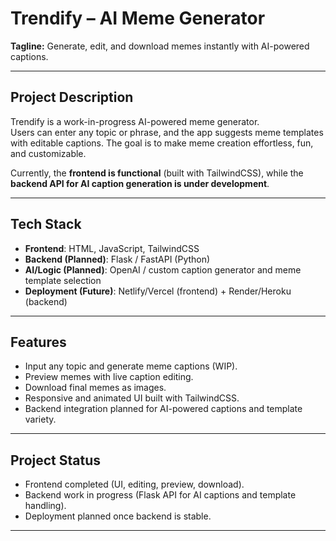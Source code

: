 # Trendify – AI Meme Generator

**Tagline:** Generate, edit, and download memes instantly with AI-powered captions.

---

## Project Description

Trendify is a work-in-progress AI-powered meme generator.  
Users can enter any topic or phrase, and the app suggests meme templates with editable captions. The goal is to make meme creation effortless, fun, and customizable.  

Currently, the **frontend is functional** (built with TailwindCSS), while the **backend API for AI caption generation is under development**.

---

## Tech Stack

- **Frontend**: HTML, JavaScript, TailwindCSS  
- **Backend (Planned)**: Flask / FastAPI (Python)  
- **AI/Logic (Planned)**: OpenAI / custom caption generator and meme template selection  
- **Deployment (Future)**: Netlify/Vercel (frontend) + Render/Heroku (backend)  

---

## Features

- Input any topic and generate meme captions (WIP).
- Preview memes with live caption editing.
- Download final memes as images.
- Responsive and animated UI built with TailwindCSS.
- Backend integration planned for AI-powered captions and template variety.

---

## Project Status

- Frontend completed (UI, editing, preview, download).  
- Backend work in progress (Flask API for AI captions and template handling).  
- Deployment planned once backend is stable.  

---
